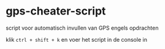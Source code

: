 # gps-cheater-script
script voor automatisch invullen van GPS engels opdrachten

klik `ctrl + shift + k` en voer het script in de console in
